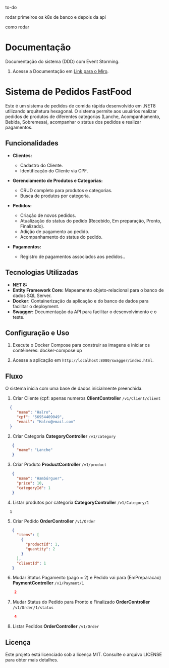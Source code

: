 
to-do

rodar primeiros os k8s de banco e depois da api

como rodar






# Documentação

Documentação do sistema (DDD) com Event Storming.

1. Acesse a Documentação em [Link para o Miro](https://miro.com/welcomeonboard/NmJ4ajV3NW56V0V6OTF5dmlBVVdMOUpORDN1YlhNZEJ6M29SNERQN29ldmNUZDNrSjN5YUhnTFQxR2txWGxFZXwzNDU4NzY0NTg1MTI4OTQ1Njk3fDI=?share_link_id=8135649431).

# Sistema de Pedidos FastFood

Este é um sistema de pedidos de comida rápida desenvolvido em .NET8 utilizando arquitetura hexagonal. O sistema permite aos usuários realizar pedidos de produtos de diferentes categorias (Lanche, Acompanhamento, Bebida, Sobremesa), acompanhar o status dos pedidos e realizar pagamentos.

## Funcionalidades

- **Clientes:**
  - Cadastro do Cliente.
  - Identificação do Cliente via CPF.

- **Gerenciamento de Produtos e Categorias:**
  - CRUD completo para produtos e categorias.
  - Busca de produtos por categoria.
  
- **Pedidos:**
  - Criação de novos pedidos.
  - Atualização do status do pedido (Recebido, Em preparação, Pronto, Finalizado).
  - Adição de pagamento ao pedido.
  - Acompanhamento do status do pedido.
  
- **Pagamentos:**
  - Registro de pagamentos associados aos pedidos..

## Tecnologias Utilizadas

- **NET 8:**
- **Entity Framework Core:** Mapeamento objeto-relacional para o banco de dados SQL Server.
- **Docker:** Containerização da aplicação e do banco de dados para facilitar o deployment.
- **Swagger:** Documentação da API para facilitar o desenvolvimento e o teste.

## Configuração e Uso

1. Execute o Docker Compose para construir as imagens e iniciar os contêineres:
   docker-compose up 

2. Acesse a aplicação em `http://localhost:8080/swagger/index.html`.


## Fluxo

O sistema inicia com uma base de dados inicialmente preenchida.

1. Criar Cliente (cpf: apenas numeros **ClientController**
```/v1/Client/client``` 
 ```json
   {
      "name": "Halro",
      "cpf": "56954409049",
      "email": "Halro@email.com"
   }
```
2. Criar Categoria **CategoryController**
```/v1/category``` 
 ```json
    {
      "name": "Lanche"
    }
```
3. Criar Produto **ProductController**
```/v1/product``` 
 ```json
    {
      "name": "Hambúrguer",
      "price": 10,
      "categoryId": 1
    }
```
4. Listar produtos por categoria **CategoryController**
```/v1/Category/1``` 
 ```
   1    
 ```
5. Criar Pedido **OrderController**
```/v1/Order``` 
 ```json
    {
      "items": [
        {
          "productId": 1,
          "quantity": 2
        }
      ],
      "clientId": 1
    }
```
6. Mudar Status Pagamento (pago = 2) e Pedido vai para (EmPreparacao) **PaymentController**
```/v1/Payment/1``` 
```json
    2
```

7. Mudar Status do Pedido para Pronto e Finalizado **OrderController**
```/v1/Order/1/status``` 
```json
    4
```
8. Listar Pedidos **OrderController**
```/v1/Order``` 



## Licença
Este projeto está licenciado sob a licença MIT. Consulte o arquivo LICENSE para obter mais detalhes.
